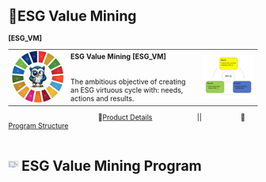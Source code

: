 # 🚧ESG Value Mining
<b>[ESG_VM]</b>
<table>
  <tr>
    <td><img src="OWL_0.jpg" alt="ESG" width="300"/></td>
    <td>
      <b>ESG Value Mining [ESG_VM]</b><br><br><br>
      The ambitious objective of creating an ESG virtuous cycle with: needs, actions and results.
    </td>
    <td><img src="Virtuous%20Cycle.png" alt="Virtuous Cycle" width="300"/></td>
  </tr>
</table>

&nbsp;&nbsp;&nbsp;&nbsp;&nbsp;&nbsp;&nbsp;&nbsp;&nbsp;&nbsp;&nbsp;&nbsp;&nbsp;&nbsp;&nbsp;&nbsp;&nbsp;&nbsp;&nbsp;&nbsp;&nbsp;&nbsp;&nbsp;&nbsp;&nbsp;&nbsp;&nbsp;&nbsp;&nbsp;&nbsp;&nbsp;&nbsp;&nbsp;&nbsp;&nbsp;&nbsp;&nbsp;&nbsp;&nbsp;&nbsp;&nbsp;&nbsp;&nbsp;&nbsp;&nbsp;&nbsp;🏁[Product Details](https://moriblo.github.io/ESG_VM_Product/)&nbsp;&nbsp;&nbsp;&nbsp;&nbsp;&nbsp;&nbsp;&nbsp;&nbsp;&nbsp;&nbsp;&nbsp;&nbsp;&nbsp;&nbsp;&nbsp;&nbsp;&nbsp;&nbsp;&nbsp;&nbsp;&nbsp;
||&nbsp;&nbsp;&nbsp;&nbsp;&nbsp;&nbsp;&nbsp;&nbsp;&nbsp;&nbsp;&nbsp;&nbsp;&nbsp;&nbsp;&nbsp;&nbsp;&nbsp;&nbsp;&nbsp;&nbsp;🌳[Program Structure](https://moriblo.github.io/ESG_VM_Program/)<br><br>

# <a href="https://sway.office.com/s/Tb0rP36gTLqZ9spH/embed"><img src="https://github.githubassets.com/images/icons/emoji/unicode/1f519.png" width="20" height="20"></a> ESG Value Mining Program

